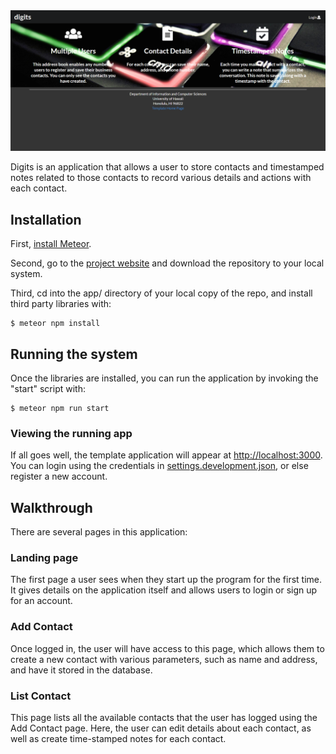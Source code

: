 <img src="doc/landing-page2.png">

Digits is an application that allows a user to store contacts and timestamped notes related to those contacts to record various details and actions with each contact. 

## Installation

First, [install Meteor](https://www.meteor.com/install).

Second, go to the [project website](https://github.com/LumD2000/digits) and download the repository to your local system.

Third, cd into the app/ directory of your local copy of the repo, and install third party libraries with:

```
$ meteor npm install
```

## Running the system

Once the libraries are installed, you can run the application by invoking the "start" script with:

```
$ meteor npm run start
```


### Viewing the running app

If all goes well, the template application will appear at [http://localhost:3000](http://localhost:3000).  You can login using the credentials in [settings.development.json](https://github.com/ics-software-engineering/meteor-application-template-react/blob/master/config/settings.development.json), or else register a new account.

## Walkthrough

There are several pages in this application: 

### Landing page

The first page a user sees when they start up the program for the first time. It gives details on the application itself and allows users to login or sign up for an account. 

### Add Contact

Once logged in, the user will have access to this page, which allows them to create a new contact with various parameters, such as name and address, and have it stored in the database.

### List Contact

This page lists all the available contacts that the user has logged using the Add Contact page. Here, the user can edit details about each contact, as well as create time-stamped notes for each contact. 